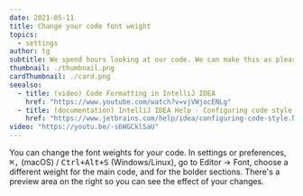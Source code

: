 ```yaml
---
date: 2021-05-11
title: Change your code font weight
topics:
  - settings
author: tg
subtitle: We spend hours looking at our code. We can make this as pleasant as possible.
thumbnail: ./thumbnail.png
cardThumbnail: ./card.png
seealso:
  - title: (video) Code Formatting in IntelliJ IDEA
    href: "https://www.youtube.com/watch?v=vjVWjocENLg"
  - title: (documentation) IntelliJ IDEA Help - Configuring code style
    href: "https://www.jetbrains.com/help/idea/configuring-code-style.html"
video: "https://youtu.be/-s6WGCklSaU"
---
```


You can change the font weights for your code. In settings or preferences, <kbd>⌘,</kbd> (macOS) / <kbd>Ctrl+Alt+S</kbd> (Windows/Linux), go to Editor -> Font, choose a different weight for the main code, and for the bolder sections. There's a preview area on the right so you can see the effect of your changes.
